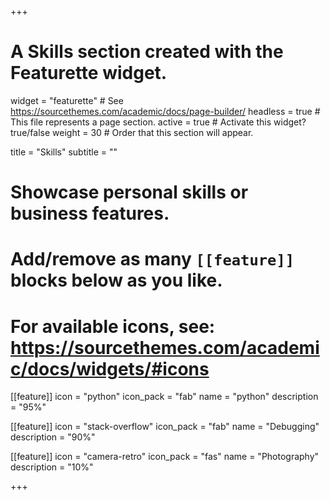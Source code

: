 +++
# A Skills section created with the Featurette widget.
widget = "featurette"  # See https://sourcethemes.com/academic/docs/page-builder/
headless = true  # This file represents a page section.
active = true  # Activate this widget? true/false
weight = 30  # Order that this section will appear.

title = "Skills"
subtitle = ""

# Showcase personal skills or business features.
# 
# Add/remove as many `[[feature]]` blocks below as you like.
# 
# For available icons, see: https://sourcethemes.com/academic/docs/widgets/#icons

[[feature]]
  icon = "python"
  icon_pack = "fab"
  name = "python"
  description = "95%"
  
[[feature]]
  icon = "stack-overflow"
  icon_pack = "fab"
  name = "Debugging"
  description = "90%"  
  
[[feature]]
  icon = "camera-retro"
  icon_pack = "fas"
  name = "Photography"
  description = "10%"

+++
